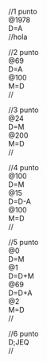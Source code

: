 
//1 punto  
@1978  
D=A  
//hola  

//2 punto  
@69  
D=A  
@100  
M=D  
//  

//3 punto  
@24  
D=M  
@200  
M=D  
//  

//4 punto  
@100  
D=M  
@15  
D=D-A  
@100  
M=D  
//  

//5 punto  
@0  
D=M  
@1  
D=D+M  
@69  
D=D+A  
@2  
M=D  
//  

//6 punto  
D;JEQ  
//  

